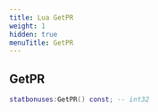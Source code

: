 ```yaml
---
title: Lua GetPR
weight: 1
hidden: true
menuTitle: GetPR
---
```

## GetPR
```lua
statbonuses:GetPR() const; -- int32
```